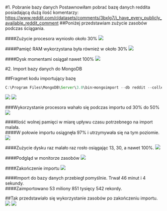 #1. Pobranie bazy danych
Postawnowiłam pobrać bazę danych reddita posiadającą dużą ilość komentarzy: https://www.reddit.com/r/datasets/comments/3bxlg7/i_have_every_publicly_available_reddit_comment
##Poniżej przedstawiam zużycie zasobów podczas ściągania.

####Zużycie procesora wyniosło około 30%
![](http://i.imgur.com/DQ7bMDI.jpg)

####Pamięć RAM wykorzystana była również w około 30%
![](http://i.imgur.com/esB0gaa.jpg)

####Dysk momentami osiągał nawet 100%
![](http://i.imgur.com/WzChCD5.jpg)

#2. Import bazy danych do MongoDB

##Fragmet kodu importujący bazę
```javascript
C:\Program Files\MongoDB\Server\3.0\bin>mongoimport --db reddit --collection RCOLL < C:\RC_2015-01\RC_2015-01.json
```

![](http://i.imgur.com/LvwmE7H.jpg)
![](http://i.imgur.com/i8MiRgH.jpg)

###Wykorzystanie procesora wahało się podczas importu od 30% do 50%
![](http://i.imgur.com/ecXeJ9E.jpg)

####Ilość wolnej pamięci w miarę upływu czasu potrzebnego na import malała.<br>
####W połowie importu osiągnęła 97% i utrzymywała się na tym poziomie.
![](http://i.imgur.com/dX8l3f4.jpg)

####Zużycie dysku raz malało raz rosło osiągając 13, 30, a nawet 100%.
![](http://i.imgur.com/qYBWe4v.jpg)

####Podgląd w monitorze zasobów
![](http://i.imgur.com/hO4vXgy.jpg)

####Zakończenie importu
![](http://i.imgur.com/x4tOphX.jpg)

####Import do bazy danych przebiegł pomyślnie. Trwał 46 minut i 4 sekundy.<br> 
####Zaimportowano 53 miliony 851 tysięcy 542 rekordy.

##Tak przedstawiało się wykorzystanie zasobów po zakończeniu importu.
![](http://i.imgur.com/GujY0BB.jpg)
![](http://i.imgur.com/7VSFySh.jpg)
